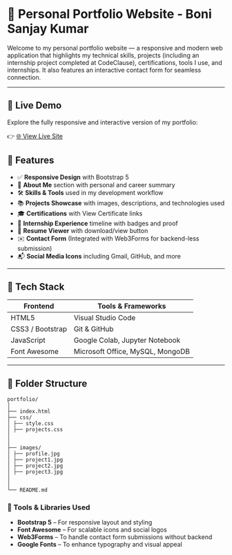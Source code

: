 # 💼 Personal Portfolio Website - Boni Sanjay Kumar

Welcome to my personal portfolio website — a responsive and modern web application that highlights my technical skills, projects (including an internship project completed at CodeClause), certifications, tools I use, and internships. It also features an interactive contact form for seamless connection.

---

## 🚀 Live Demo

Explore the fully responsive and interactive version of my portfolio:

👉 [🌐 View Live Site](https://your-portfolio-link.com)


## 📌 Features

- ✅ **Responsive Design** with Bootstrap 5
- 🎯 **About Me** section with personal and career summary
- 🛠 **Skills & Tools** used in my development workflow
- 📚 **Projects Showcase** with images, descriptions, and technologies used
- 🎓 **Certifications** with View Certificate links
- 💼 **Internship Experience** timeline with badges and proof
- 📄 **Resume Viewer** with download/view button
- ✉️ **Contact Form** (Integrated with Web3Forms for backend-less submission)
- 📬 **Social Media Icons** including Gmail, GitHub, and more

---

## 🧰 Tech Stack

| Frontend         | Tools & Frameworks              |
|------------------|----------------------------------|
| HTML5            | Visual Studio Code               |
| CSS3 / Bootstrap | Git & GitHub                     |
| JavaScript       | Google Colab, Jupyter Notebook   |
| Font Awesome     | Microsoft Office, MySQL, MongoDB |

---

## 📁 Folder Structure
```plaintext
portfolio/
│
├── index.html
├── css/
│ ├── style.css
│ ├── projects.css
│
│
├── images/
│ ├── profile.jpg
│ ├── project1.jpg
│ ├── project2.jpg
│ ├── project3.jpg
│
│
└── README.md
```

### 🧩 Tools & Libraries Used

- **Bootstrap 5** – For responsive layout and styling
- **Font Awesome** – For scalable icons and social logos
- **Web3Forms** – To handle contact form submissions without backend
- **Google Fonts** – To enhance typography and visual appeal

